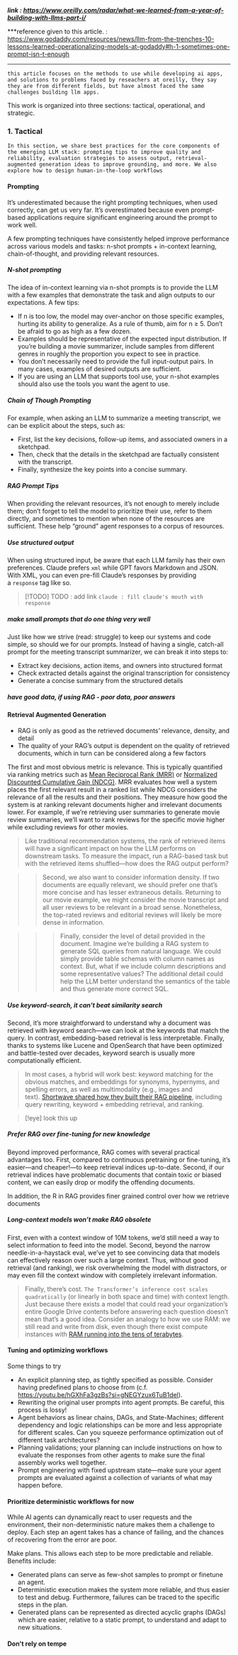 
***link : https://www.oreilly.com/radar/what-we-learned-from-a-year-of-building-with-llms-part-i/***


***reference given to this article. : https://www.godaddy.com/resources/news/llm-from-the-trenches-10-lessons-learned-operationalizing-models-at-godaddy#h-1-sometimes-one-prompt-isn-t-enough

---

```
this article focuses on the methods to use while developing ai apps, and solutions to problems faced by reseachers at oreilly, they say they are from different fields, but have almost faced the same challenges building llm apps.
```

This work is organized into three sections: tactical, operational, and strategic.
### 1. Tactical

```
In this section, we share best practices for the core components of the emerging LLM stack: prompting tips to improve quality and reliability, evaluation strategies to assess output, retrieval-augmented generation ideas to improve grounding, and more. We also explore how to design human-in-the-loop workflows
```

#### Prompting

It’s underestimated because the right prompting techniques, when used correctly, can get us very far. It’s overestimated because even prompt-based applications require significant engineering around the prompt to work well.

A few prompting techniques have consistently helped improve performance across various models and tasks: n-shot prompts + in-context learning, chain-of-thought, and providing relevant resources.

##### N-shot prompting

The idea of in-context learning via n-shot prompts is to provide the LLM with a few examples that demonstrate the task and align outputs to our expectations. A few tips: 

- If n is too low, the model may over-anchor on those specific examples, hurting its ability to generalize. As a rule of thumb, aim for n ≥ 5. Don’t be afraid to go as high as a few dozen.
- Examples should be representative of the expected input distribution. If you’re building a movie summarizer, include samples from different genres in roughly the proportion you expect to see in practice.
- You don’t necessarily need to provide the full input-output pairs. In many cases, examples of desired outputs are sufficient.
- If you are using an LLM that supports tool use, your n-shot examples should also use the tools you want the agent to use.

##### Chain of Though Prompting

For example, when asking an LLM to summarize a meeting transcript, we can be explicit about the steps, such as:

- First, list the key decisions, follow-up items, and associated owners in a sketchpad.
- Then, check that the details in the sketchpad are factually consistent with the transcript.
- Finally, synthesize the key points into a concise summary.

##### RAG Prompt Tips

When providing the relevant resources, it’s not enough to merely include them; don’t forget to tell the model to prioritize their use, refer to them directly, and sometimes to mention when none of the resources are sufficient. These help “ground” agent responses to a corpus of resources.


##### Use structured output

When using structured input, be aware that each LLM family has their own preferences. Claude prefers `xml` while GPT favors Markdown and JSON. With XML, you can even pre-fill Claude’s responses by providing a `response` tag like so.

> [!TODO] TODO : add link
>`claude : fill claude's mouth with response`


##### make small prompts that do one thing very well

Just like how we strive (read: struggle) to keep our systems and code simple, so should we for our prompts. Instead of having a single, catch-all prompt for the meeting transcript summarizer, we can break it into steps to:

- Extract key decisions, action items, and owners into structured format
- Check extracted details against the original transcription for consistency
- Generate a concise summary from the structured details

##### have good data, if using RAG - poor data, poor answers



#### Retrieval Augmented Generation

- RAG is only as good as the retrieved documents’ relevance, density, and detail
- The quality of your RAG’s output is dependent on the quality of retrieved documents, which in turn can be considered along a few factors

The first and most obvious metric is relevance. This is typically quantified via ranking metrics such as [Mean Reciprocal Rank (MRR)](https://en.wikipedia.org/wiki/Mean_reciprocal_rank) or [Normalized Discounted Cumulative Gain (NDCG)](https://en.wikipedia.org/wiki/Discounted_cumulative_gain). MRR evaluates how well a system places the first relevant result in a ranked list while NDCG considers the relevance of all the results and their positions. They measure how good the system is at ranking relevant documents higher and irrelevant documents lower. For example, if we’re retrieving user summaries to generate movie review summaries, we’ll want to rank reviews for the specific movie higher while excluding reviews for other movies.

>Like traditional recommendation systems, the rank of retrieved items will have a significant impact on how the LLM performs on downstream tasks. To measure the impact, run a RAG-based task but with the retrieved items shuffled—how does the RAG output perform?

>> Second, we also want to consider information density. If two documents are equally relevant, we should prefer one that’s more concise and has lesser extraneous details. Returning to our movie example, we might consider the movie transcript and all user reviews to be relevant in a broad sense. Nonetheless, the top-rated reviews and editorial reviews will likely be more dense in information.

>>>Finally, consider the level of detail provided in the document. Imagine we’re building a RAG system to generate SQL queries from natural language. We could simply provide table schemas with column names as context. But, what if we include column descriptions and some representative values? The additional detail could help the LLM better understand the semantics of the table and thus generate more correct SQL.

##### Use keyword-search, it can't beat similarity search

Second, it’s more straightforward to understand why a document was retrieved with keyword search—we can look at the keywords that match the query. In contrast, embedding-based retrieval is less interpretable. Finally, thanks to systems like Lucene and OpenSearch that have been optimized and battle-tested over decades, keyword search is usually more computationally efficient.

> In most cases, a hybrid will work best: keyword matching for the obvious matches, and embeddings for synonyms, hypernyms, and spelling errors, as well as multimodality (e.g., images and text). [Shortwave shared how they built their RAG pipeline](https://www.shortwave.com/blog/deep-dive-into-worlds-smartest-email-ai/), including query rewriting, keyword + embedding retrieval, and ranking.

>[!eye] look this up

##### Prefer RAG over fine-tuning for new knowledge

Beyond improved performance, RAG comes with several practical advantages too. First, compared to continuous pretraining or fine-tuning, it’s easier—and cheaper!—to keep retrieval indices up-to-date. Second, if our retrieval indices have problematic documents that contain toxic or biased content, we can easily drop or modify the offending documents.

In addition, the R in RAG provides finer grained control over how we retrieve documents


##### Long-context models won’t make RAG obsolete

First, even with a context window of 10M tokens, we’d still need a way to select information to feed into the model. Second, beyond the narrow needle-in-a-haystack eval, we’ve yet to see convincing data that models can effectively reason over such a large context. Thus, without good retrieval (and ranking), we risk overwhelming the model with distractors, or may even fill the context window with completely irrelevant information.

>Finally, there’s cost. `The Transformer’s inference cost scales quadratically` (or linearly in both space and time) with context length. Just because there exists a model that could read your organization’s entire Google Drive contents before answering each question doesn’t mean that’s a good idea. Consider an analogy to how we use RAM: we still read and write from disk, even though there exist compute instances with [RAM running into the tens of terabytes](https://aws.amazon.com/ec2/instance-types/high-memory/).

####  Tuning and optimizing workflows

Some things to try

- An explicit planning step, as tightly specified as possible. Consider having predefined plans to choose from (c.f. https://youtu.be/hGXhFa3gzBs?si=gNEGYzux6TuB1del).
- Rewriting the original user prompts into agent prompts. Be careful, this process is lossy!
- Agent behaviors as linear chains, DAGs, and State-Machines; different dependency and logic relationships can be more and less appropriate for different scales. Can you squeeze performance optimization out of different task architectures?
- Planning validations; your planning can include instructions on how to evaluate the responses from other agents to make sure the final assembly works well together.
- Prompt engineering with fixed upstream state—make sure your agent prompts are evaluated against a collection of variants of what may happen before.

#### Prioritize deterministic workflows for now

While AI agents can dynamically react to user requests and the environment, their non-deterministic nature makes them a challenge to deploy. Each step an agent takes has a chance of failing, and the chances of recovering from the error are poor.

Make plans. This allows each step to be more predictable and reliable. Benefits include:

- Generated plans can serve as few-shot samples to prompt or finetune an agent.
- Deterministic execution makes the system more reliable, and thus easier to test and debug. Furthermore, failures can be traced to the specific steps in the plan.
- Generated plans can be represented as directed acyclic graphs (DAGs) which are easier, relative to a static prompt, to understand and adapt to new situations.


#### Don't rely on tempe
